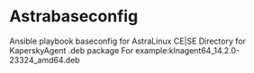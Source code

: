 # Astrabaseconfig
Ansible playbook baseconfig for AstraLinux CE|SE
Directory for KaperskyAgent .deb package
For example:klnagent64_14.2.0-23324_amd64.deb
